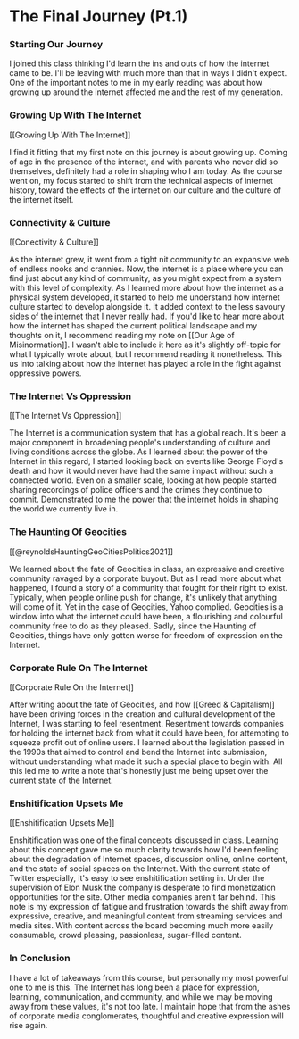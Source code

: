# The Final Journey (Pt.1)

### Starting Our Journey
I joined this class thinking I'd learn the ins and outs of how the internet came to be. I'll be leaving with much more than that in ways I didn't expect. One of the important notes to me in my early reading was about how growing up around the internet affected me and the rest of my generation.


### Growing Up With The Internet
[[Growing Up With The Internet]]

I find it fitting that my first note on this journey is about growing up. Coming of age in the presence of the internet, and with parents who never did so themselves, definitely had a role in shaping who I am today. As the course went on, my focus started to shift from the technical aspects of internet history, toward the effects of the internet on our culture and the culture of the internet itself.

### Connectivity & Culture
[[Conectivity & Culture]]

As the internet grew, it went from a tight nit community to an expansive web of endless nooks and crannies. Now, the internet is a place where you can find just about any kind of community, as you might expect from a system with this level of complexity. As I learned more about how the internet as a physical system developed, it started to help me understand how internet culture started to develop alongside it. It added context to the less savoury sides of the internet that I never really had. If you'd like to hear more about how the internet has shaped the current political landscape and my thoughts on it, I recommend reading my note on [[Our Age of Misinormation]].  I wasn't able to include it here as it's slightly off-topic for what I typically wrote about, but I recommend reading it nonetheless. This us into talking about how the internet has played a role in the fight against oppressive powers.

### The Internet Vs Oppression
[[The Internet Vs Oppression]]

The Internet is a communication system that has a global reach. It's been a major component in broadening people's understanding of culture and living conditions across the globe. As I learned about the power of the Internet in this regard, I started looking back on events like George Floyd's death and how it would never have had the same impact without such a connected world. Even on a smaller scale, looking at how people started sharing recordings of police officers and the crimes they continue to commit. Demonstrated to me the power that the internet holds in shaping the world we currently live in.

### The Haunting Of Geocities
[[@reynoldsHauntingGeoCitiesPolitics2021]]

We learned about the fate of Geocities in class, an expressive and creative community ravaged by a corporate buyout. But as I read more about what happened, I found a story of a community that fought for their right to exist. Typically, when people online push for change, it's unlikely that anything will come of it. Yet in the case of Geocities, Yahoo complied. Geocities is a window into what the internet could have been, a flourishing and colourful community free to do as they pleased. Sadly, since the Haunting of Geocities, things have only gotten worse for freedom of expression on the Internet.

### Corporate Rule On The Internet
[[Corporate Rule On the Internet]]

After writing about the fate of Geocities, and how [[Greed & Capitalism]] have been driving forces in the creation and cultural development of the Internet, I was starting to feel resentment. Resentment towards companies for holding the internet back from what it could have been, for attempting to squeeze profit out of online users. I learned about the legislation passed in the 1990s that aimed to control and bend the Internet into submission, without understanding what made it such a special place to begin with. All this led me to write a note that's honestly just me being upset over the current state of the Internet.

### Enshitification Upsets Me
[[Enshitification Upsets Me]]

Enshitification was one of the final concepts discussed in class. Learning about this concept gave me so much clarity towards how I'd been feeling about the degradation of Internet spaces, discussion online, online content, and the state of social spaces on the Internet. With the current state of Twitter especially, it's easy to see enshitification setting in. Under the supervision of Elon Musk the company is desperate to find monetization opportunities for the site. Other media companies aren't far behind. This note is my expression of fatigue and frustration towards the shift away from expressive, creative, and meaningful content from streaming services and media sites. With content across the board becoming much more easily consumable, crowd pleasing, passionless, sugar-filled content.

### In Conclusion
I have a lot of takeaways from this course, but personally my most powerful one to me is this. The Internet has long been a place for expression, learning, communication, and community, and while we may be moving away from these values, it's not too late. I maintain hope that from the ashes of corporate media conglomerates, thoughtful and creative expression will rise again.